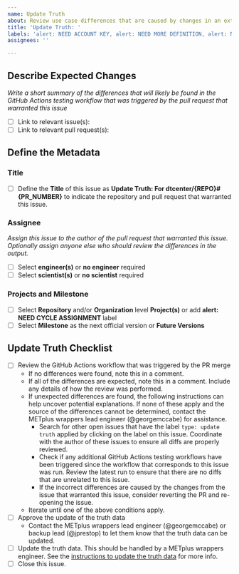 ```yaml
---
name: Update Truth
about: Review use case differences that are caused by changes in an external repository and update truth dataset if necessary.
title: 'Update Truth: '
labels: 'alert: NEED ACCOUNT KEY, alert: NEED MORE DEFINITION, alert: NEED CYCLE ASSIGNMENT, type: update truth, priority: blocker, component: CI/CD, requestor: METplus Team'
assignees: ''

---
```


## Describe Expected Changes ##

*Write a short summary of the differences that will likely be found in the GitHub Actions testing workflow that was triggered by the pull request that warranted this issue*

- [ ] Link to relevant issue(s):
- [ ] Link to relevant pull request(s): 

## Define the Metadata ##

### Title ###
- [ ] Define the **Title** of this issue as **Update Truth: For dtcenter/{REPO}#{PR_NUMBER}** to indicate the repository and pull request that warranted this issue.

### Assignee ###

*Assign this issue to the author of the pull request that warranted this issue. Optionally assign anyone else who should review the differences in the output.*

- [ ] Select **engineer(s)** or **no engineer** required
- [ ] Select **scientist(s)** or **no scientist** required

### Projects and Milestone ###
- [ ] Select **Repository** and/or **Organization** level **Project(s)** or add **alert: NEED CYCLE ASSIGNMENT** label
- [ ] Select **Milestone** as the next official version or **Future Versions**

## Update Truth Checklist ###
- [ ] Review the GitHub Actions workflow that was triggered by the PR merge
  - If no differences were found, note this in a comment.
  - If all of the differences are expected, note this in a comment.
    Include any details of how the review was performed.
  - If unexpected differences are found, the following instructions can
    help uncover potential explanations. If none of these apply and the
    source of the differences cannot be determined, contact the
    METplus wrappers lead engineer (@georgemccabe) for assistance.
    - Search for other open issues that have the label `type: update truth`
      applied by clicking on the label on this issue. Coordinate with the
      author of these issues to ensure all diffs are properly reviewed.
    - Check if any additional GitHub Actions testing workflows have been
      triggered since the workflow that corresponds to this issue was run.
      Review the latest run to ensure that there are no diffs that are
      unrelated to this issue.
    - If the incorrect differences are caused by the changes from the
      issue that warranted this issue, consider reverting the PR and
      re-opening the issue.
  - Iterate until one of the above conditions apply.
- [ ] Approve the update of the truth data
  - Contact the METplus wrappers lead engineer (@georgemccabe) or
    backup lead (@jprestop) to let them know that the truth data can
    be updated.
- [ ] Update the truth data.
      This should be handled by a METplus wrappers engineer.
      See the [instructions to update the truth data](https://metplus.readthedocs.io/en/develop/Contributors_Guide/continuous_integration.html#update-truth-data-update-truth-data-yml)
      for more info.
- [ ] Close this issue.
